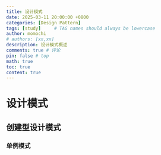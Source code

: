 ```yaml
---
title: 设计模式
date: 2025-03-11 20:00:00 +0800
categories: [Design Pattern]
tags: [study]     # TAG names should always be lowercase
author: momochi
# authors: [xx,xx]
description: 设计模式概述
comments: true # 评论
pin: false # top 
math: true
toc: true
content: true
---
```



# 设计模式

## 创建型设计模式

### 单例模式